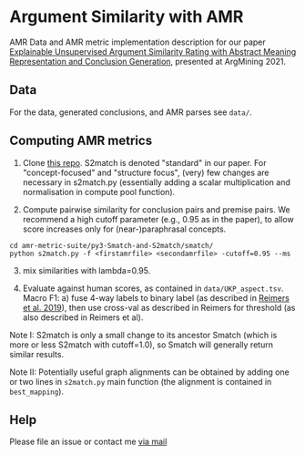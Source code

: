 # Argument Similarity with AMR

AMR Data and AMR metric implementation description for our paper [Explainable Unsupervised Argument Similarity Rating with Abstract Meaning Representation and Conclusion Generation](https://aclanthology.org/2021.argmining-1.3/), presented at ArgMining 2021.

## Data

For the data, generated conclusions, and AMR parses see `data/`.

## Computing AMR metrics

1. Clone [this repo](https://github.com/flipz357/amr-metric-suite). S2match is denoted "standard" in our paper. For "concept-focused" and "structure focus", (very) few changes are necessary in s2match.py (essentially adding a scalar multiplication and normalisation in compute pool function).

2. Compute pairwise similarity for conclusion pairs and premise pairs. We recommend a high cutoff parameter (e.g., 0.95 as in the paper), to allow score increases only for (near-)paraphrasal concepts.

```
cd amr-metric-suite/py3-Smatch-and-S2match/smatch/
python s2match.py -f <firstamrfile> <secondamrfile> -cutoff=0.95 --ms
```
3. mix similarities with lambda=0.95.

4. Evaluate against human scores, as contained in `data/UKP_aspect.tsv`. Macro F1: a) fuse 4-way labels to binary label (as described in [Reimers et al. 2019](https://arxiv.org/abs/1906.09821)), then use cross-val as described in Reimers for threshold (as also described in Reimers et al).

Note I: S2match is only a small change to its ancestor Smatch (which is more or less S2match with cutoff=1.0), so Smatch will generally return similar results.

Note II: Potentially useful graph alignments can be obtained by adding one or two lines in `s2match.py` main function (the alignment is contained in `best_mapping`).

## Help

Please file an issue or contact me [via mail](opitz@cl.uni-heidelberg.de?subject=[GitHub]%Argument%AMR%similarity)
